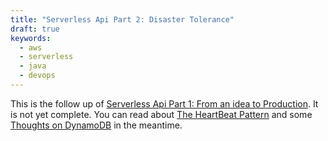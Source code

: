 ```yaml
---
title: "Serverless Api Part 2: Disaster Tolerance"
draft: true
keywords:
  - aws
  - serverless
  - java
  - devops
---
```


This is the follow up of [Serverless Api Part 1: From an idea to Production](/2018/10/09/serverless-api-evolution-part-1/). It is not yet complete. You can read about [The HeartBeat Pattern](/2018/10/24/the-heartbeat-pattern/) and some [Thoughts on DynamoDB](/2018/10/06/thoughts-on-dynamodb/) in the meantime.  
